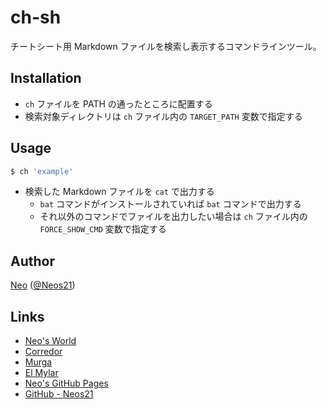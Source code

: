 # ch-sh

チートシート用 Markdown ファイルを検索し表示するコマンドラインツール。


## Installation

- `ch` ファイルを PATH の通ったところに配置する
- 検索対象ディレクトリは `ch` ファイル内の `TARGET_PATH` 変数で指定する


## Usage

```sh
$ ch 'example'
```

- 検索した Markdown ファイルを `cat` で出力する
    - `bat` コマンドがインストールされていれば `bat` コマンドで出力する
    - それ以外のコマンドでファイルを出力したい場合は `ch` ファイル内の `FORCE_SHOW_CMD` 変数で指定する


## Author

[Neo](http://neo.s21.xrea.com/) ([@Neos21](https://twitter.com/Neos21))


## Links

- [Neo's World](http://neo.s21.xrea.com/)
- [Corredor](http://neos21.hatenablog.com/)
- [Murga](http://neos21.hatenablog.jp/)
- [El Mylar](http://neos21.hateblo.jp/)
- [Neo's GitHub Pages](https://neos21.github.io/)
- [GitHub - Neos21](https://github.com/Neos21/)
